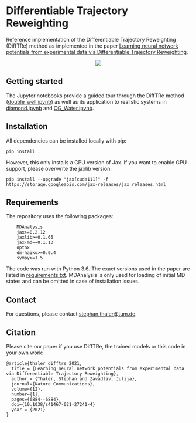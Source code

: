 # Differentiable Trajectory Reweighting

Reference implementation of the Differentiable Trajectory Reweighting (DiffTRe) 
method as implemented in the paper [Learning neural network potentials from 
experimental data via Differentiable Trajectory Reweighting](https://www.nature.com/articles/s41467-021-27241-4).

<p align="center">
<img src="https://drive.google.com/uc?export=view&id=1cWD0uKHZ4TnqfrC0DH5feFf7d3gPhsrI">
</p>


## Getting started
The Jupyter notebooks provide a guided tour through the DiffTRe method 
([double_well.ipynb](double_well.ipynb)) as well as its application to 
realistic systems in [diamond.ipynb](diamond.ipynb) and [CG_Water.ipynb](CG_Water.ipynb).

## Installation
All dependencies can be installed locally with pip:
```
pip install .
```

However, this only installs a CPU version of Jax. If you want to enable GPU 
support, please overwrite the jaxlib version:
```
pip install --upgrade "jax[cuda111]" -f https://storage.googleapis.com/jax-releases/jax_releases.html
```

## Requirements
The repository uses the following packages:
```
    MDAnalysis
    jax>=0.2.12
    jaxlib>=0.1.65
    jax-md==0.1.13
    optax
    dm-haiku>=0.0.4
    sympy>=1.5
```
The code was run with Python 3.6. The exact versions used in the paper 
are listed in [requirements.txt](requirements.txt). MDAnalysis is only used for loading of 
initial MD states and can be omitted in case of installation issues.

## Contact

For questions, please contact stephan.thaler@tum.de.

## Citation
Please cite our paper if you use DiffTRe, the trained models or this code in 
your own work:
```
@article{thaler_difftre_2021,
  title = {Learning neural network potentials from experimental data via Differentiable Trajectory Reweighting},
  author = {Thaler, Stephan and Zavadlav, Julija},
  journal={Nature Communications},
  volume={12},
  number={1},
  pages={6884--6884},
  doi={10.1038/s41467-021-27241-4}
  year = {2021}
}
```

